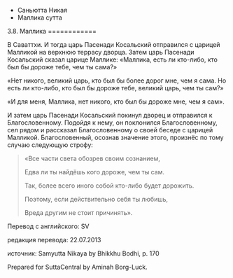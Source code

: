 









* Саньютта Никая
* Маллика сутта


3\.8\. Маллика
\=\=\=\=\=\=\=\=\=\=\=\=



В Саваттхи\. И тогда царь Пасенади Косальский отправился с царицей Малликой на верхнюю террасу дворца\. Затем царь Пасенади Косальский сказал царице Маллике: «Маллика, есть ли кто\-либо, кто был бы дороже тебе, чем ты сама?»


«Нет никого, великий царь, кто был бы более дорог мне, чем я сама\. Но есть ли кто\-либо, кто был бы дороже тебе, великий царь, чем ты сам?»


«И для меня, Маллика, нет никого, кто был бы дороже мне, чем я сам»\.


И затем царь Пасенади Косальский покинул дворец и отправился к Благословенному\. Подойдя к нему, он поклонился Благословенному, сел рядом и рассказал Благословенному о своей беседе с царицей Малликой\. Благословенный, осознав значение этого, произнёс по тому случаю следующую строфу:



> «Все части света обозрев своим сознанием,  
> 
> Едва ли ты найдёшь кого дороже, чем ты сам\.  
> 
> Так, более всего иного собой кто\-либо будет дорожить\.  
> 
> Поэтому, если действительно себя ты любишь,  
> 
> Вреда другим не стоит причинять»\.



Перевод с английского: SV


редакция перевода: 22\.07\.2013


источник: Samyutta Nikaya by Bhikkhu Bodhi, p\. 170


Prepared for SuttaCentral by Aminah Borg\-Luck\.






